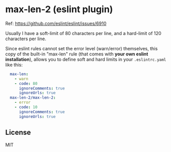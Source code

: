# max-len-2 (eslint plugin)

Ref: https://github.com/eslint/eslint/issues/6910

Usually I have a soft-limit of 80 characters per line,
and a hard-limit of 120 characters per line.

Since eslint rules cannot set the error level (warn/error) themselves,
this copy of the built-in "max-len" rule (that comes with **your own eslint installation**),
allows you to define soft and hard limits in your `.eslintrc.yaml` like this:

```yaml
  max-len:
    - warn
    - code: 80
      ignoreComments: true
      ignoreUrls: true
  max-len-2/max-len-2:
    - error
    - code: 10
      ignoreComments: true
      ignoreUrls: true
```

## License

MIT
